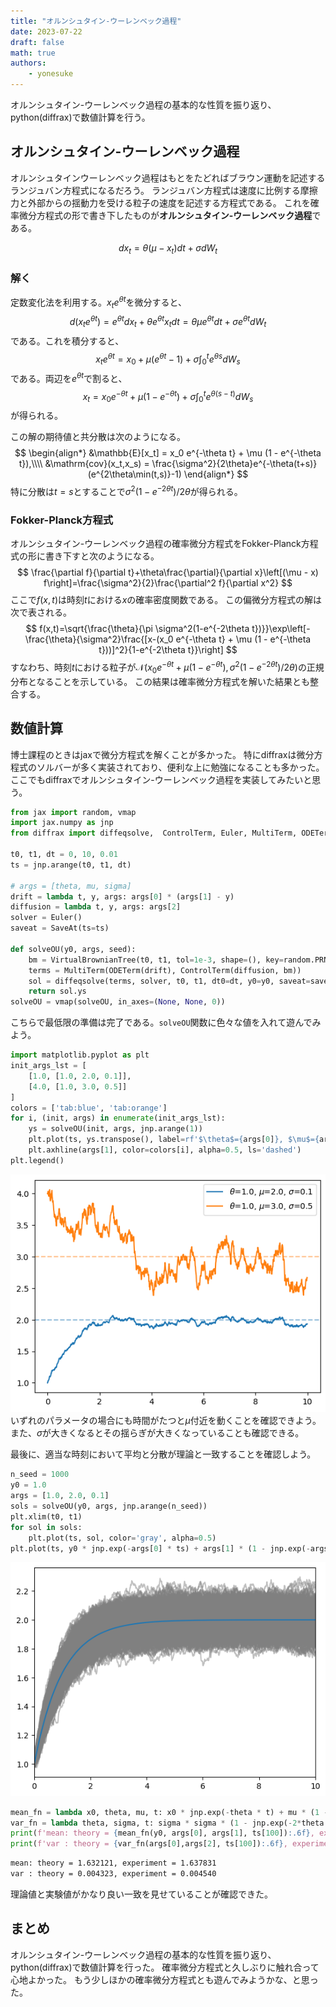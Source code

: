 ```yaml
---
title: "オルンシュタイン-ウーレンベック過程"
date: 2023-07-22
draft: false
math: true
authors:
    - yonesuke
---
```


オルンシュタイン-ウーレンベック過程の基本的な性質を振り返り、
python(diffrax)で数値計算を行う。

## オルンシュタイン-ウーレンベック過程
オルンシュタインウーレンベック過程はもとをたどればブラウン運動を記述するランジュバン方程式になるだろう。
ランジュバン方程式は速度に比例する摩擦力と外部からの揺動力を受ける粒子の速度を記述する方程式である。
これを確率微分方程式の形で書き下したものが**オルンシュタイン-ウーレンベック過程**である。

$$
dx_t = \theta(\mu - x_t)dt + \sigma dW_t
$$

### 解く
定数変化法を利用する。$x_{t}e^{\theta t}$を微分すると、
$$
d(x_{t}e^{\theta t})=e^{\theta t}dx_t+\theta e^{\theta t}x_t dt
=\theta\mu e^{\theta t}dt+\sigma e^{\theta t}dW_t
$$
である。これを積分すると、
$$
x_{t}e^{\theta t}=x_0+\mu(e^{\theta t}-1)+\sigma\int_0^t e^{\theta s}dW_s
$$
である。両辺を$e^{\theta t}$で割ると、
$$
x_t = x_0 e^{-\theta t} + \mu (1 - e^{-\theta t})+\sigma\int_0^t e^{\theta (s-t)}dW_s
$$
が得られる。

この解の期待値と共分散は次のようになる。
$$
\begin{align*}
&\mathbb{E}[x_t] = x_0 e^{-\theta t} + \mu (1 - e^{-\theta t}),\\\\
&\mathrm{cov}(x_t,x_s) = \frac{\sigma^2}{2\theta}e^{-\theta(t+s)}(e^{2\theta\min(t,s)}-1)
\end{align*}
$$
特に分散は$t=s$とすることで$\sigma^{2}(1-e^{-2\theta t})/2\theta$が得られる。

### Fokker-Planck方程式
オルンシュタイン-ウーレンベック過程の確率微分方程式をFokker-Planck方程式の形に書き下すと次のようになる。
$$
\frac{\partial f}{\partial t}+\theta\frac{\partial}{\partial x}\left[(\mu - x) f\right]=\frac{\sigma^2}{2}\frac{\partial^2 f}{\partial x^2}
$$
ここで$f(x,t)$は時刻$t$における$x$の確率密度関数である。
この偏微分方程式の解は次で表される。
$$
f(x,t)=\sqrt{\frac{\theta}{\pi \sigma^2(1-e^{-2\theta t})}}\exp\left[-\frac{\theta}{\sigma^2}\frac{[x-(x_0 e^{-\theta t} + \mu (1 - e^{-\theta t}))]^2}{1-e^{-2\theta t}}\right]
$$
すなわち、時刻$t$における粒子が$\mathcal{N}(x_0 e^{-\theta t} + \mu (1 - e^{-\theta t}),\sigma^2(1-e^{-2\theta t})/2\theta)$の正規分布となることを示している。
この結果は確率微分方程式を解いた結果とも整合する。

## 数値計算
博士課程のときはjaxで微分方程式を解くことが多かった。
特にdiffraxは微分方程式のソルバーが多く実装されており、便利な上に勉強になることも多かった。
ここでもdiffraxでオルンシュタイン-ウーレンベック過程を実装してみたいと思う。

```python
from jax import random, vmap
import jax.numpy as jnp
from diffrax import diffeqsolve,  ControlTerm, Euler, MultiTerm, ODETerm, SaveAt, VirtualBrownianTree

t0, t1, dt = 0, 10, 0.01
ts = jnp.arange(t0, t1, dt)

# args = [theta, mu, sigma]
drift = lambda t, y, args: args[0] * (args[1] - y)
diffusion = lambda t, y, args: args[2]
solver = Euler()
saveat = SaveAt(ts=ts)

def solveOU(y0, args, seed):
    bm = VirtualBrownianTree(t0, t1, tol=1e-3, shape=(), key=random.PRNGKey(seed))
    terms = MultiTerm(ODETerm(drift), ControlTerm(diffusion, bm))
    sol = diffeqsolve(terms, solver, t0, t1, dt0=dt, y0=y0, saveat=saveat, args=args)
    return sol.ys
solveOU = vmap(solveOU, in_axes=(None, None, 0))
```
こちらで最低限の準備は完了である。`solveOU`関数に色々な値を入れて遊んでみよう。

```python
import matplotlib.pyplot as plt
init_args_lst = [
    [1.0, [1.0, 2.0, 0.1]],
    [4.0, [1.0, 3.0, 0.5]]
]
colors = ['tab:blue', 'tab:orange']
for i, (init, args) in enumerate(init_args_lst):
    ys = solveOU(init, args, jnp.arange(1))
    plt.plot(ts, ys.transpose(), label=rf'$\theta$={args[0]}, $\mu$={args[1]}, $\sigma$={args[2]}', color=colors[i])
    plt.axhline(args[1], color=colors[i], alpha=0.5, ls='dashed')
plt.legend()
```
![](ou_process.png)
いずれのパラメータの場合にも時間がたつと$\mu$付近を動くことを確認できよう。
また、$\sigma$が大きくなるとその揺らぎが大きくなっていることも確認できる。

最後に、適当な時刻において平均と分散が理論と一致することを確認しよう。
```python
n_seed = 1000
y0 = 1.0
args = [1.0, 2.0, 0.1]
sols = solveOU(y0, args, jnp.arange(n_seed))
plt.xlim(t0, t1)
for sol in sols:
    plt.plot(ts, sol, color='gray', alpha=0.5)
plt.plot(ts, y0 * jnp.exp(-args[0] * ts) + args[1] * (1 - jnp.exp(-args[0] * ts)))
```
![](ou_process_1000.png)

```python
mean_fn = lambda x0, theta, mu, t: x0 * jnp.exp(-theta * t) + mu * (1 - jnp.exp(-theta * t))
var_fn = lambda theta, sigma, t: sigma * sigma * (1 - jnp.exp(-2*theta * t)) / 2 / theta
print(f'mean: theory = {mean_fn(y0, args[0], args[1], ts[100]):.6f}, experiment = {sols[:,100].mean():.6f}')
print(f'var : theory = {var_fn(args[0],args[2], ts[100]):.6f}, experiment = {sols[:,100].var():.6f}')
```
```bash
mean: theory = 1.632121, experiment = 1.637831
var : theory = 0.004323, experiment = 0.004540
```
理論値と実験値がかなり良い一致を見せていることが確認できた。

## まとめ
オルンシュタイン-ウーレンベック過程の基本的な性質を振り返り、
python(diffrax)で数値計算を行った。
確率微分方程式と久しぶりに触れ合って心地よかった。
もう少しほかの確率微分方程式とも遊んでみようかな、と思った。